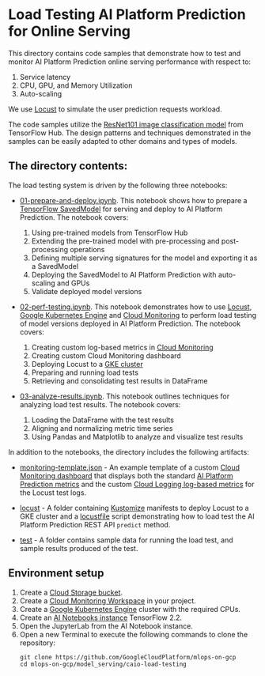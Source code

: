 # Load Testing AI Platform Prediction for Online Serving

This directory contains code samples that demonstrate how to test and monitor AI Platform Prediction online serving performance with respect to:
1. Service latency
2. CPU, GPU, and Memory Utilization 
3. Auto-scaling

We use [Locust](locust.io) to simulate the user prediction requests workload. 

The code samples utilize the [ResNet101 image classification model](https://tfhub.dev/google/imagenet/resnet_v2_101/classification/4) from TensorFlow Hub. 
The design patterns and techniques demonstrated in the samples can be easily adapted to other domains and types of models.

## The directory contents:
The load testing system is driven by the following three notebooks:

* [01-prepare-and-deploy.ipynb](01-prepare-and-deployipynb). This notebook shows how to prepare a [TensorFlow SavedModel](https://www.tensorflow.org/guide/saved_model) for 
serving and deploy to AI Platform Prediction. The notebook covers:
    1. Using pre-trained models from TensorFlow Hub
    2. Extending the pre-trained model with pre-processing and post-processing operations 
    3. Defining multiple serving signatures for the model and exporting it as a SavedModel
    4. Deploying the SavedModel to AI Platform Prediction with auto-scaling and GPUs
    5. Validate deployed model versions

* [02-perf-testing.ipynb](02-perf-testing.ipynb). This notebook demonstrates how to use [Locust](locust.io), [Google Kubernetes Engine](https://cloud.google.com/kubernetes-engine) and [Cloud Monitoring](https://cloud.google.com/monitoring) to perform load testing of model versions deployed in AI Platform Prediction. 
The notebook covers:
    1. Creating custom log-based metrics in [Cloud Monitoring](https://cloud.google.com/monitoring)
    2. Creating custom Cloud Monitoring dashboard
    3. Deploying Locust to a [GKE cluster](https://cloud.google.com/kubernetes-engine)
    4. Preparing and running load tests
    5. Retrieving and consolidating test results in DataFrame

* [03-analyze-results.ipynb](03-analyze-results.ipynb). This notebook outlines techniques for analyzing load test results. 
The notebook covers:
    1. Loading the DataFrame with the test results
    2. Aligning and normalizing metric time series
    3. Using Pandas and Matplotlib to analyze and visualize test results

In addition to the notebooks, the directory includes the following artifacts:

* [monitoring-template.json](monitoring-template.json) - An example template of a custom [Cloud Monitoring dashboard](https://cloud.google.com/monitoring/dashboards) that displays both the standard [AI Platform Prediction metrics](https://cloud.google.com/monitoring/api/metrics_gcp#gcp-ml) and the custom [Cloud Logging log-based metrics](https://cloud.google.com/logging/docs/logs-based-metrics) for the Locust test logs.

* [locust](locust) - A folder containing [Kustomize](https://kustomize.io/) manifests to deploy Locust to a GKE cluster and a [locustfile](https://docs.locust.io/en/stable/writing-a-locustfile.html) script demonstrating how to load test the AI Platform Prediction REST API `predict` method.

* [test](test) - A folder contains sample data for running the load test, and sample results produced of the test.


## Environment setup

1. Create a [Cloud Storage bucket](https://cloud.google.com/storage/docs/creating-buckets).
2. Create a [Cloud Monitoring Workspace](https://cloud.google.com/monitoring/workspaces/create) in your project.
3. Create a [Google Kubernetes Engine](https://cloud.google.com/kubernetes-engine/docs/how-to/creating-a-cluster) cluster with the required CPUs. 
4. Create an [AI Notebooks instance](https://cloud.google.com/ai-platform/notebooks/docs/create-new) TensorFlow 2.2.
5. Open the JupyterLab from the AI Notebook instance.
6. Open a new Terminal to execute the following commands to clone the repository:
    ```
    git clone https://github.com/GoogleCloudPlatform/mlops-on-gcp
    cd mlops-on-gcp/model_serving/caio-load-testing
    ```




